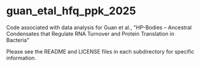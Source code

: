 # guan_etal_hfq_ppk_2025
Code associated with data analysis for Guan et al., "HP-Bodies – Ancestral Condensates that Regulate RNA Turnover and Protein Translation in Bacteria"

Please see the README and LICENSE files in each subdirectory for specific information.
